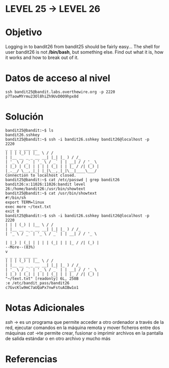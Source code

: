 # LEVEL 25 → LEVEL 26

# Objetivo
Logging in to bandit26 from bandit25 should be fairly easy… The shell for user bandit26 is not **/bin/bash**, but something else. Find out what it is, how it works and how to break out of it.
# Datos de acceso al nivel
```
ssh bandit25@bandit.labs.overthewire.org -p 2220
p7TaowMYrmu23Ol8hiZh9UvD0O9hpx8d
```
# Solución
```
bandit25@bandit:~$ ls
bandit26.sshkey
bandit25@bandit:~$ ssh -i bandit26.sshkey bandit26@localhost -p
2220
_ _ _ _ ___ __
| | | (_) | |__ \ / /
| |__ __ _ _ __ __| |_| |_ ) / /_
| '_ \ / _` | '_ \ / _` | | __| / / '_ \
| |_) | (_| | | | | (_| | | |_ / /| (_) |
|_.__/ \__,_|_| |_|\__,_|_|\__|____\___/
Connection to localhost closed.
bandit25@bandit:~$ cat /etc/passwd | grep bandit26
bandit26:x:11026:11026:bandit level
26:/home/bandit26:/usr/bin/showtext
bandit25@bandit:~$ cat /usr/bin/showtext
#!/bin/sh
export TERM=linux
exec more ~/text.txt
exit 0
bandit25@bandit:~$ ssh -i bandit26.sshkey bandit26@localhost -p
2220
| | | (_) | |__ \ / /
| |__ __ _ _ __ __| |_| |_ ) / /_
| '_ \ / _` | '_ \ / _` | | __| / / '_ \

| |_) | (_| | | | | (_| | | |_ / /| (_) |
--More--(83%)
v
_ _ _ _ ___ __
| | | (_) | |__ \ / /
| |__ __ _ _ __ __| |_| |_ ) / /_
| '_ \ / _` | '_ \ / _` | | __| / / '_ \
| |_) | (_| | | | | (_| | | |_ / /| (_) |
"~/text.txt" [readonly] 6L, 258B
:e /etc/bandit_pass/bandit26
c7GvcKlw9mC7aUQaPx7nwFstuAIBw1o1
```
# Notas Adicionales
_ssh_ → es un programa que permite acceder a otro ordenador a través de la red, ejecutar comandos en la máquina remota y mover ficheros entre dos máquinas
_cat_ →te permite crear, fusionar o imprimir archivos en la pantalla de salida estándar o en otro archivo y mucho más
# Referencias